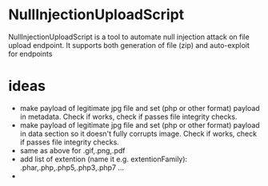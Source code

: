 # NullInjectionUploadScript
NullInjectionUploadScript is a tool to automate null injection attack on file upload endpoint. It supports both generation of file (zip) and auto-exploit for endpoints



# ideas

 - make payload of legitimate jpg file and set (php or other format) payload in metadata. Check if works, check if passes file integrity checks.
 - make payload of legitimate jpg file and set (php or other format) payload in data section so it doesn't fully corrupts image. Check if works, check if passes file integrity checks.
 - same as above for .gif,.png,.pdf
 - add list of extention (name it e.g. extentionFamily): .phar,.php,.php5,.php3,.php7 ...
 - 

